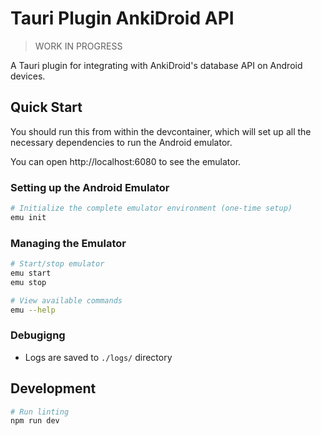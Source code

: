 # Tauri Plugin AnkiDroid API

> WORK IN PROGRESS

A Tauri plugin for integrating with AnkiDroid's database API on Android devices.

## Quick Start

You should run this from within the devcontainer, which will set up all the necessary dependencies to run the Android emulator.

You can open http://localhost:6080 to see the emulator.

### Setting up the Android Emulator

```bash
# Initialize the complete emulator environment (one-time setup)
emu init
```

### Managing the Emulator

```bash
# Start/stop emulator
emu start
emu stop

# View available commands
emu --help
```

### Debugigng

- Logs are saved to `./logs/` directory

## Development

```bash
# Run linting
npm run dev
```
